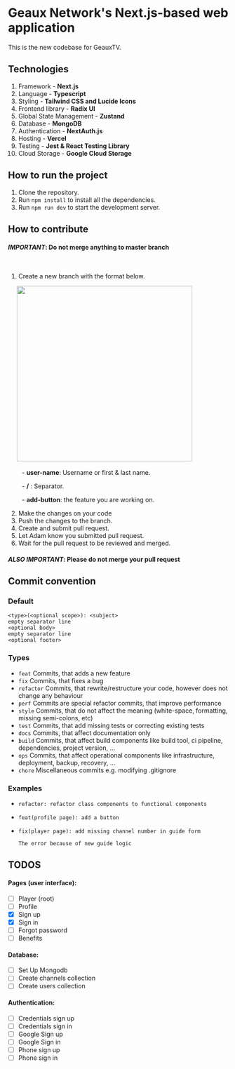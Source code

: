 # Geaux Network's Next.js-based web application

This is the new codebase for GeauxTV.

## Technologies

1. Framework - **Next.js**
2. Language - **Typescript**
3. Styling - **Tailwind CSS and Lucide Icons**
4. Frontend library - **Radix UI**
5. Global State Management - **Zustand**
6. Database - **MongoDB**
7. Authentication - **NextAuth.js**
8. Hosting - **Vercel**
9. Testing - **Jest & React Testing Library**
10. Cloud Storage - **Google Cloud Storage**

## How to run the project

1. Clone the repository.
2. Run `npm install` to install all the dependencies.
3. Run `npm run dev` to start the development server.

## How to contribute

#### **_IMPORTANT_: Do not merge anything to master branch** 

<br/>

1. Create a new branch with the format below.

&nbsp;&nbsp;&nbsp;&nbsp;  <img src="https://github.com/GagOrderNetwork/geaux-web-next/assets/76563028/db6d880d-036d-4e50-8f0a-938a857ad9f0" width="400"/>

&nbsp;&nbsp;&nbsp;&nbsp;&nbsp;&nbsp;&nbsp;&nbsp;- **user-name**: Username or first & last name.

&nbsp;&nbsp;&nbsp;&nbsp;&nbsp;&nbsp;&nbsp;&nbsp;- **/** : Separator.

&nbsp;&nbsp;&nbsp;&nbsp;&nbsp;&nbsp;&nbsp;&nbsp;- **add-button**: the feature you are working on.
   
2. Make the changes on your code
3. Push the changes to the branch.
4. Create and submit pull request.
5. Let Adam know you submitted pull request.
6. Wait for the pull request to be reviewed and merged.

#### **_ALSO IMPORTANT_: Please do not merge your pull request** 

## **Commit convention**

### **Default**

```
<type>(<optional scope>): <subject>
empty separator line
<optional body>
empty separator line
<optional footer>
```

### **Types**

- `feat` Commits, that adds a new feature
- `fix` Commits, that fixes a bug
- `refactor` Commits, that rewrite/restructure your code, however does not change any behaviour
- `perf` Commits are special refactor commits, that improve performance
- `style` Commits, that do not affect the meaning (white-space, formatting, missing semi-colons, etc)
- `test` Commits, that add missing tests or correcting existing tests
- `docs` Commits, that affect documentation only
- `build` Commits, that affect build components like build tool, ci pipeline, dependencies, project version, ...
- `ops` Commits, that affect operational components like infrastructure, deployment, backup, recovery, ...
- `chore` Miscellaneous commits e.g. modifying .gitignore
  
### **Examples**
- ```
  refactor: refactor class components to functional components
  ```

- ```
  feat(profile page): add a button
  ```

- ```
  fix(player page): add missing channel number in guide form

  The error because of new guide logic
  ```


## TODOS

#### **Pages** (user interface):

- [ ] Player (root)
- [ ] Profile
- [x] Sign up
- [x] Sign in
- [ ] Forgot password
- [ ] Benefits

#### **Database**:

- [ ] Set Up Mongodb
- [ ] Create channels collection
- [ ] Create users collection

#### **Authentication**:

- [ ] Credentials sign up
- [ ] Credentials sign in
- [ ] Google Sign up
- [ ] Google Sign in
- [ ] Phone sign up
- [ ] Phone sign in
